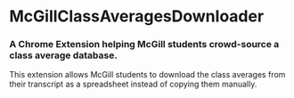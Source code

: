# McGillClassAveragesDownloader
### A Chrome Extension helping McGill students crowd-source a class average database.
This extension allows McGill students to download the class averages from their transcript as a spreadsheet instead of copying them manually.
